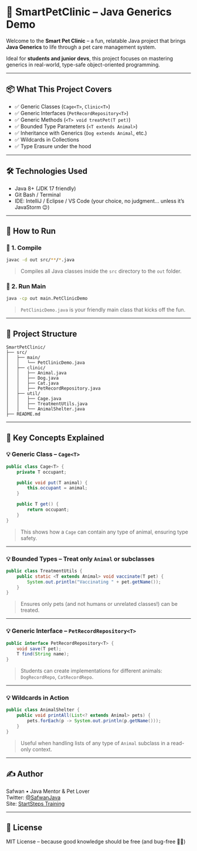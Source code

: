 # 🐾 SmartPetClinic – Java Generics Demo

Welcome to the **Smart Pet Clinic** – a fun, relatable Java project that brings **Java Generics** to life through a pet care management system.

Ideal for **students and junior devs**, this project focuses on mastering generics in real-world, type-safe object-oriented programming.

---

## 📦 What This Project Covers

- ✅ Generic Classes (`Cage<T>`, `Clinic<T>`)
- ✅ Generic Interfaces (`PetRecordRepository<T>`)
- ✅ Generic Methods (`<T> void treatPet(T pet)`)
- ✅ Bounded Type Parameters (`<T extends Animal>`)
- ✅ Inheritance with Generics (`Dog extends Animal`, etc.)
- ✅ Wildcards in Collections
- ✅ Type Erasure under the hood

---

## 🛠️ Technologies Used

- Java 8+ (JDK 17 friendly)
- Git Bash / Terminal
- IDE: IntelliJ / Eclipse / VS Code (your choice, no judgment... unless it’s JavaStorm 😉)

---

## 🚀 How to Run

### 🔹 1. Compile

```bash
javac -d out src/**/*.java
```

> Compiles all Java classes inside the `src` directory to the `out` folder.

### 🔹 2. Run Main

```bash
java -cp out main.PetClinicDemo
```

> `PetClinicDemo.java` is your friendly main class that kicks off the fun.

---

## 📂 Project Structure

```
SmartPetClinic/
├── src/
│   ├── main/
│   │   └── PetClinicDemo.java
│   ├── clinic/
│   │   ├── Animal.java
│   │   ├── Dog.java
│   │   ├── Cat.java
│   │   ├── PetRecordRepository.java
│   ├── util/
│   │   ├── Cage.java
│   │   ├── TreatmentUtils.java
│   │   └── AnimalShelter.java
├── README.md
```

---

## 🧠 Key Concepts Explained

### 💡 Generic Class – `Cage<T>`

```java
public class Cage<T> {
    private T occupant;

    public void put(T animal) {
        this.occupant = animal;
    }

    public T get() {
        return occupant;
    }
}
```

> This shows how a `Cage` can contain any type of animal, ensuring type safety.

---

### 💡 Bounded Types – Treat only `Animal` or subclasses

```java
public class TreatmentUtils {
    public static <T extends Animal> void vaccinate(T pet) {
        System.out.println("Vaccinating " + pet.getName());
    }
}
```

> Ensures only pets (and not humans or unrelated classes!) can be treated.

---

### 💡 Generic Interface – `PetRecordRepository<T>`

```java
public interface PetRecordRepository<T> {
    void save(T pet);
    T find(String name);
}
```

> Students can create implementations for different animals: `DogRecordRepo`, `CatRecordRepo`.

---

### 💡 Wildcards in Action

```java
public class AnimalShelter {
    public void printAll(List<? extends Animal> pets) {
        pets.forEach(p -> System.out.println(p.getName()));
    }
}
```

> Useful when handling lists of any type of `Animal` subclass in a read-only context.

---

## ✍️ Author

Safwan • Java Mentor & Pet Lover  
Twitter: [@SafwanJava](#)  
Site: [StartSteps Training](#)

---

## 📘 License

MIT License – because good knowledge should be free (and bug-free 🐛✨)
